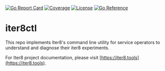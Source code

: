 [![Go Report Card](https://goreportcard.com/badge/github.com/iter8-tools/iter8ctl)](https://goreportcard.com/report/github.com/iter8-tools/iter8ctl)
[![Coverage](https://codecov.io/gh/iter8-tools/iter8ctl/branch/main/graphs/badge.svg?branch=main)](https://codecov.io/gh/iter8-tools/iter8ctl)
[![License](https://img.shields.io/badge/License-Apache%202.0-blue.svg)](https://opensource.org/licenses/Apache-2.0)
[![Go Reference](https://pkg.go.dev/badge/github.com/iter8-tools/iter8ctl.svg)](https://pkg.go.dev/github.com/iter8-tools/iter8ctl)

# iter8ctl
This repo implements Iter8's command line utility for service operators to understand and diagnose their iter8 experiments.

For Iter8 project documentation, please visit [https://iter8.tools](https://iter8.tools).

